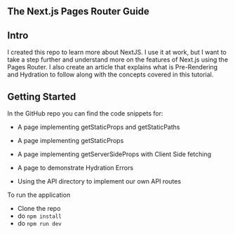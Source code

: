 ## The Next.js Pages Router Guide

## Intro

I created this repo to learn more about NextJS. I use it at work, but I want to take a step further and understand more on the features of Next.js using the Pages Router. I also create an article that explains what is Pre-Rendering and Hydration to follow along with the concepts covered in this tutorial.

## Getting Started

In the GitHub repo you can find the code snippets for:

-   A page implementing getStaticProps and getStaticPaths

-   A page implementing getStaticProps

-   A page implementing getServerSideProps with Client Side fetching

-   A page to demonstrate Hydration Errors

-   Using the API directory to implement our own API routes

To run the application

-   Clone the repo
-   do `npm install`
-   do `npm run dev`
